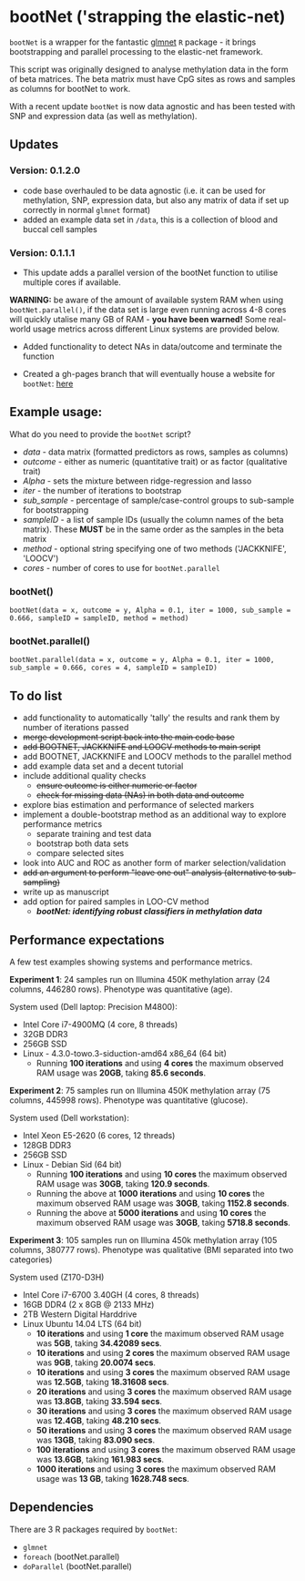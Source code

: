 # bootNet ('strapping the elastic-net)

`bootNet` is a wrapper for the fantastic [glmnet](https://cran.r-project.org/web/packages/glmnet/index.html) `R` package - it brings bootstrapping and parallel processing to the elastic-net framework.

This script was originally designed to analyse methylation data in the form of beta matrices. The beta matrix must have CpG sites as rows and samples as columns for bootNet to work. 

With a recent update `bootNet` is now data agnostic and has been tested with SNP and expression data (as well as methylation).

## Updates

### Version: 0.1.2.0

  - code base overhauled to be data agnostic (i.e. it can be used for methylation, SNP, expression data, but also any matrix of data if set up correctly in normal `glmnet` format)
  - added an example data set in `/data`, this is a collection of blood and buccal cell samples 

### Version: 0.1.1.1

  - This update adds a parallel version of the bootNet function to utilise multiple cores if available.

**WARNING:** be aware of the amount of available system RAM when using `bootNet.parallel()`, if the data set is large even running across 4-8 cores will quickly utalise many GB of RAM - **you have been warned!**  Some real-world usage metrics across different Linux systems are provided below.

  - Added functionality to detect NAs in data/outcome and terminate the function

  - Created a gh-pages branch that will eventually house a website for `bootNet`: [here](https://sirselim.github.io/bootNet/)

## Example usage:

What do you need to provide the `bootNet` script?

  - *data* - data matrix (formatted predictors as rows, samples as columns)
  - *outcome* - either as numeric (quantitative trait) or as factor (qualitative trait)
  - *Alpha* - sets the mixture between ridge-regression and lasso
  - *iter* - the number of iterations to bootstrap
  - *sub_sample* - percentage of sample/case-control groups to sub-sample for bootstrapping
  - *sampleID* - a list of sample IDs (usually the column names of the beta matrix). These **MUST** be in the same order as the samples in the beta matrix
  - *method* - optional string specifying one of two methods ('JACKKNIFE', 'LOOCV')
  - *cores* - number of cores to use for `bootNet.parallel`

### bootNet()
`bootNet(data = x, outcome = y, Alpha = 0.1, iter = 1000, sub_sample = 0.666, sampleID = sampleID, method = method)`

### bootNet.parallel()
`bootNet.parallel(data = x, outcome = y, Alpha = 0.1, iter = 1000, sub_sample = 0.666, cores = 4, sampleID = sampleID)`

## To do list

  - add functionality to automatically 'tally' the results and rank them by number of iterations passed 
  - ~~merge development script back into the main code base~~
  - ~~add BOOTNET, JACKKNIFE and LOOCV methods to main script~~
  - add BOOTNET, JACKKNIFE and LOOCV methods to the parallel method
  - add example data set and a decent tutorial
  - include additional quality checks
    + ~~ensure outcome is either numeric or factor~~
    + ~~check for missing data (NAs) in both data and outcome~~
  - explore bias estimation and performance of selected markers
  - implement a double-bootstrap method as an additional way to explore performance metrics
    + separate training and test data
    + bootstrap both data sets
    + compare selected sites
  - look into AUC and ROC as another form of marker selection/validation
  - ~~add an argument to perform "leave one out" analysis (alternative to sub-sampling)~~
  - write up as manuscript
  - add option for paired samples in LOO-CV method
    + ***bootNet: identifying robust classifiers in methylation data***  

## Performance expectations

A few test examples showing systems and performance metrics.

**Experiment 1**: 24 samples run on Illumina 450K methylation array (24 columns, 446280 rows). Phenotype was quantitative (age).

System used (Dell laptop: Precision M4800):

  - Intel Core i7-4900MQ (4 core, 8 threads)
  - 32GB DDR3
  - 256GB SSD
  - Linux - 4.3.0-towo.3-siduction-amd64 x86_64 (64 bit)
    + Running **100 iterations** and using **4 cores** the maximum observed RAM usage was **20GB**, taking **85.6 seconds**. 

**Experiment 2**: 75 samples run on Illumina 450K methylation array (75 columns, 445998 rows). Phenotype was quantitative (glucose).

System used (Dell workstation):

  - Intel Xeon E5-2620 (6 cores, 12 threads)
  - 128GB DDR3
  - 256GB SSD
  - Linux - Debian Sid (64 bit)
    + Running **100 iterations** and using **10 cores** the maximum observed RAM usage was **30GB**, taking **120.9 seconds**.  
    + Running the above at **1000 iterations** and using **10 cores** the maximum observed RAM usage was **30GB**, taking **1152.8 seconds**. 
    + Running the above at **5000 iterations** and using **10 cores** the maximum observed RAM usage was **30GB**, taking **5718.8 seconds**. 

**Experiment 3**: 105 samples run on Illumina 450k methylation array (105 columns, 380777 rows). Phenotype was qualitative (BMI separated into two categories)

System used (Z170-D3H)

  - Intel Core i7-6700 3.40GH (4 cores, 8 threads)
  - 16GB DDR4 (2 x 8GB @ 2133 MHz)
  - 2TB Western Digital Harddrive
  - Linux Ubuntu 14.04 LTS (64 bit)
    + **10 iterations** and using **1 core** the maximum observed RAM usage was **5GB**, taking **34.42089 secs**.
    + **10 iterations** and using **2 cores** the maximum observed RAM usage was **9GB**, taking **20.0074 secs**.
    + **10 iterations** and using **3 cores** the maximum observed RAM usage was **12.5GB**, taking **18.31608 secs**.
    + **20 iterations** and using **3 cores** the maximum observed RAM usage was **13.8GB**, taking **33.594 secs**.
    + **30 iterations** and using **3 cores** the maximum observed RAM usage was **12.4GB**, taking **48.210 secs**.
    + **50 iterations** and using **3 cores** the maximum observed RAM usage was **13GB**, taking **83.090 secs**.
    + **100 iterations** and using **3 cores** the maximum observed RAM usage was **13.6GB**, taking **161.983 secs**.
    + **1000 iterations** and using **3 cores** the maximum observed RAM usage was **13 GB**, taking **1628.748 secs**.


## Dependencies 

There are 3 R packages required by `bootNet`:

  - `glmnet`
  - `foreach` (bootNet.parallel)
  - `doParallel` (bootNet.parallel)
